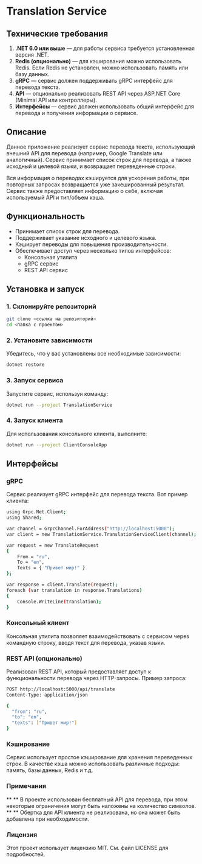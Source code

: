 # Translation Service

## Технические требования

1. **.NET 6.0 или выше** — для работы сервиса требуется установленная версия .NET.
2. **Redis (опционально)** — для кэширования можно использовать Redis. Если Redis не установлен, можно использовать память или базу данных.
3. **gRPC** — сервис должен поддерживать gRPC интерфейс для перевода текста.
4. **API** — опционально реализовать REST API через ASP.NET Core (Minimal API или контроллеры).
5. **Интерфейсы** — сервис должен использовать общий интерфейс для перевода и получения информации о сервисе.

## Описание

Данное приложение реализует сервис перевода текста, использующий внешний API для перевода (например, Google Translate или аналогичный). Сервис принимает список строк для перевода, а также исходный и целевой языки, и возвращает переведенные строки.

Вся информация о переводах кэшируется для ускорения работы, при повторных запросах возвращается уже закешированный результат. Сервис также предоставляет информацию о себе, включая используемый API и тип/объем кэша.

## Функциональность

- Принимает список строк для перевода.
- Поддерживает указание исходного и целевого языка.
- Кэширует переводы для повышения производительности.
- Обеспечивает доступ через несколько типов интерфейсов:
  - Консольная утилита
  - gRPC сервис 
  - REST API сервис 

## Установка и запуск

### 1. Склонируйте репозиторий

```bash
git clone <ссылка на репозиторий>
cd <папка с проектом>
```
### 2. Установите зависимости
Убедитесь, что у вас установлены все необходимые зависимости:

```bash
dotnet restore
```
### 3. Запуск сервиса
Запустите сервис, используя команду:

```bash
dotnet run --project TranslationService
```
### 4. Запуск клиента
Для использования консольного клиента, выполните:

```bash
dotnet run --project ClientConsoleApp
```
## Интерфейсы
### gRPC
Сервис реализует gRPC интерфейс для перевода текста. Вот пример клиента:

```bash
using Grpc.Net.Client;
using Shared;

var channel = GrpcChannel.ForAddress("http://localhost:5000");
var client = new TranslationService.TranslationServiceClient(channel);

var request = new TranslateRequest
{
    From = "ru",
    To = "en",
    Texts = { "Привет мир!" }
};

var response = client.Translate(request);
foreach (var translation in response.Translations)
{
    Console.WriteLine(translation);
}
```
### Консольный клиент
Консольная утилита позволяет взаимодействовать с сервисом через командную строку, вводя текст для перевода, указав языки.

### REST API (опционально)
Реализован REST API, который предоставляет доступ к функциональности перевода через HTTP-запросы. Пример запроса:

```bash
POST http://localhost:5000/api/translate
Content-Type: application/json

{
  "from": "ru",
  "to": "en",
  "texts": ["Привет мир!"]
}
```
### Кэширование
Сервис использует простое кэширование для хранения переведенных строк. В качестве кэша можно использовать различные подходы: память, базы данных, Redis и т.д.

### Примечания
** ** В проекте использован бесплатный API для перевода, при этом некоторые ограничения могут быть наложены на количество символов.
** ** Обертка для API клиента не реализована, но она может быть добавлена при необходимости.
### Лицензия
Этот проект использует лицензию MIT. См. файл LICENSE для подробностей.
